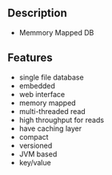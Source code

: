 ## Description
* Memmory Mapped DB

## Features
* single file database
* embedded
* web interface
* memory mapped
* multi-threaded read
* high throughput for reads
* have caching layer
* compact
* versioned
* JVM based
* key/value
